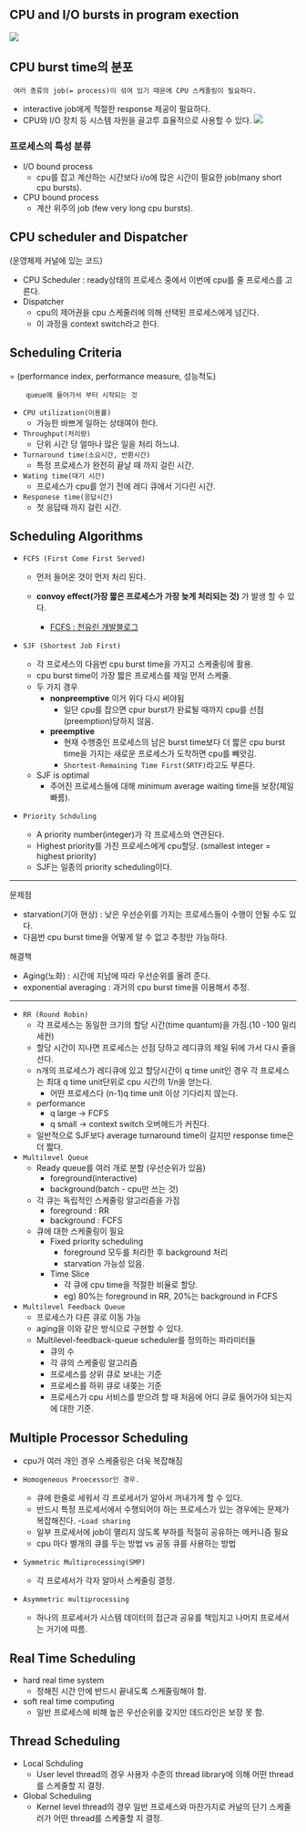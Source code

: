 ## CPU and I/O bursts in program exection
![](/picture/cpu.jpg)
 
## CPU burst time의 분포
     여러 종류의 job(= process)이 섞여 있기 때문에 CPU 스케줄링이 필요하다.
- interactive job에게 적절한 response 제공이 필요하다.
- CPU와 I/O 장치 등 시스템 자원을 골고루 효율적으로 사용할 수 있다.
![](/picture/그래프.jpg)

### 프로세스의 특성 분류
 - I/O bound process
   - cpu를 잡고 계산하는 시간보다 i/o에 많은 시간이 필요한 job(many short cpu bursts).
 - CPU bound process
   - 계산 위주의 job (few very long cpu bursts).           

## CPU scheduler and Dispatcher
(운영체제 커널에 있는 코드)
- CPU Scheduler : ready상태의 프로세스 중에서 이번에 cpu를 줄 프로세스를 고른다.
- Dispatcher
  - cpu의 제어권을 cpu 스케줄러에 의해 선택된 프로세스에게 넘긴다.
  - 이 과정을 context switch라고 한다. 

## Scheduling Criteria
= (performance index, performance measure, 성능척도)
        
        queue에 들어가서 부터 시작되는 것
						
				
- `CPU utilization(이용률)`
    - 가능한 바쁘게 일하는 상태여야 한다.
 - `Throughput(처리량)`
    - 단위 시간 당 얼마나 많은 일을 처리 하느냐.
- `Turnaround time(소요시간, 반환시간)`
  - 특정 프로세스가 완전히 끝날 때 까지 걸린 시간.       
 - `Wating time(대기 시간)`
	-  프로세스가 cpu를 얻기 전에 레디 큐에서 기다린 시간.
 - `Responese time(응답시간)`
	- 첫 응답때 까지 걸린 시간.

## Scheduling Algorithms

 - `FCFS (First Come First Served)`
	 -  먼저 들어온 것이 먼저 처리 된다.
	 - **convoy effect(가장 짧은 프로세스가 가장 늦게 처리되는 것)** 가 발생 할 수 있다.
  
         - [FCFS : 천유린 개발블로그][bloglink]

           [bloglink]: https://taesung1993.tistory.com/94
      
 -  `SJF (Shortest Job First)`
	- 각 프로세스의 다음번 cpu burst time을 가지고 스케줄링에 활용.
	- cpu burst time이 가장 짧은 프로세스를 제일 먼저 스케줄.
	- 두 가지 경우
		 - **nonpreemptive** 이거 위다 다시 써야됨
            - 일단 cpu를 잡으면 cpur burst가 완료될 때까지 cpu를 선점(preemption)당하지 않음.
        - **preemptive**
          - 현재 수행중인 프로세스의 남은 burst time보다 더 짧은 cpu burst time을 가지는 새로운 프로세스가 도착하면 cpu를 빼앗김.
          - `Shortest-Remaining Time First(SRTF)`라고도 부른다.
    - SJF is optimal
      - 주어진 프로세스들에 대해 minimum average waiting time을 보장(제일 빠름).
 -  `Priority Schduling`
    - A priority number(integer)가 각 프로세스와 연관된다.
    - Highest priority를 가진 프로세스에게 cpu할당.
      (smallest integer = highest priority)
    - SJF는 일종의 priority scheduling이다.
----
문제점 
- starvation(기아 현상) : 낮은 우선순위를 가지는 프로세스들이 수행이 안될 수도 있다.
- 다음번 cpu burst time을 어떻게 알 수 없고 추정만 가능하다.

해결책
- Aging(노화) : 시간에 지남에 따라 우선순위를 올려 준다.
- exponential averaging : 과거의 cpu burst time을 이용해서 추정.
---- 
-  `RR (Round Robin)`
    - 각 프로세스는 동일한 크기의 할당 시간(time quantum)을 가짐.(10 -100 밀리세컨)
    - 할당 시간이 지나면 프로세스는 선점 당하고 레디큐의 제일 뒤에 가서 다시 줄을 선다.
    - n개의 프로세스가 레디큐에 있고 할당시간이 q time unit인 경우 각 프로세스는 최대 q time unit단위로 cpu 시간의 1/n을 얻는다.
        - 어떤 프로세스다 (n-1)q time unit 이상 기다리지 않는다.
    - performance
        - q large -> FCFS
        - q small -> context switch 오버헤드가 커진다.
    - 일반적으로 SJF보다 average turnaround time이 길지만 response time은 더 짧다.        
-  `Multilevel Queue`
    - Ready queue를 여러 개로 분할 (우선순위가 있음)
        - foreground(interactive)
        - background(batch - cpu만 쓰는 것)
    - 각 큐는 독립적인 스케줄링 알고리즘을 가짐
        - foreground : RR
        - background : FCFS
    - 큐에 대한 스케줄링이 필요
        - Fixed priority scheduling
            - foreground 모두를 처리한 후 background 처리
            - starvation 가능성 있음.
        - Time Slice
            - 각 큐에 cpu time을 적절한 비율로 할당.
            - eg) 80%는 foreground in RR, 20%는 background in FCFS
-  `Multilevel Feedback Queue`
    - 프로세스가 다른 큐로 이동 가능
    - aging을 이와 같은 방식으로 구현할 수 있다.
    - Multilevel-feedback-queue scheduler를 정의하는 파라미터들
        - 큐의 수
        - 각 큐의 스케줄링 알고리즘
        - 프로세스를 상위 큐로 보내는 기준
        - 프로세스를 하위 큐로 내쫒는 기준
        - 프로세스가 cpu 서비스를 받으려 할 때 처음에 어디 큐로 들어가야 되는지에 대한 기준.
 

## Multiple Processor Scheduling
    
 - cpu가 여러 개인 경우 스케줄링은 더욱 복잡해짐
- `Homogeneous Proecessor인 경우.`
     - 큐에 한줄로 세워서 각 프로세서가 알아서 꺼내가게 할 수 있다.
    - 반드시 특정 프로세서에서 수행되어야 하는 프로세스가 있는 경우에는 문제가 복잡해진다.
-`Load sharing`
     - 일부 프로세서에 job이 멸리지 않도록 부하를 적절히 공유하는 메커니즘 필요
    - cpu 마다 별개의 큐를 두는 방법 vs 공동 큐를 사용하는 방법
- `Symmetric Multiprocessing(SMP)`
    - 각 프로세서가 각자 알아서 스케줄링 결정.

- `Asymmetric multiprocessing`
    - 하나의 프로세서가 시스템 데이터의 접근과 공유를 책임지고 나머지 프로세서는 거기에 따름.

## Real Time Scheduling
 - hard real time system
    - 정해진 시간 안에 반드시 끝내도록 스케줄링해야 함.
- soft real time computing
    - 일반 프로세스에 비해 높은 우선순위를 갖지만 데드라인은 보장 못 함.

## Thread Scheduling
- Local Schduling
    - User level thread의 경우 사용자 수준의 thread library에 의해 어떤 thread를 스케줄할 지 결정.
- Global Scheduling
    - Kernel level thread의 경우 일반 프로세스와 마찬가지로 커널의 단기 스케줄러가 어떤 thread를 스케줄할 지 결정.

